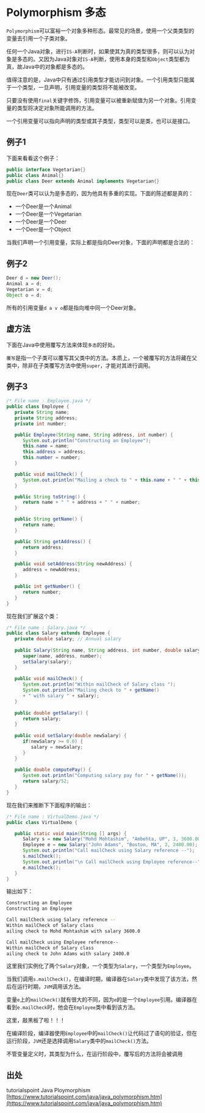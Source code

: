 # Polymorphism 多态

`Polymorphism`可以富裕一个对象多种形态。最常见的场景，使用一个父类类型的变量去引用一个子类对象。

任何一个Java对象，进行`IS-A`判断时，如果使其为真的类型很多，则可以认为对象是多态的。又因为Java对象对`IS-A`判断，使用本身的类型和`Object`类型都为真，故Java中的对象都是多态的。

值得注意的是，Java中只有通过引用类型才能访问到对象。一个引用类型只能属于一个类型，一旦声明，引用变量的类型将不能被改变。

只要没有使用`final`关键字修饰，引用变量可以被重新赋值为另一个对象。引用变量的类型将决定对象所能调用的方法。

一个引用变量可以指向声明的类型或其子类型，类型可以是类，也可以是接口。

## 例子1

下面来看看这个例子：

```java
public interface Vegetarian{}
public class Animal{}
public class Deer extends Animal implements Vegetarian{}
```

现在`Deer`类可以认为是多态的，因为他具有多重的实现。下面的陈述都是真的：

* 一个Deer是一个Animal
* 一个Deer是一个Vegetarian
* 一个Deer是一个Deer
* 一个Deer是一个Object

当我们声明一个引用变量，实际上都是指向Deer对象，下面的声明都是合法的：

## 例子2

```java
Deer d = new Deer();
Animal a = d;
Vegetarian v = d;
Object o = d;
```

所有的引用变量`d a v o`都是指向堆中同一个Deer对象。

## 虚方法

下面在Java中使用覆写方法来体现`多态`的好处。

`覆写`是指一个子类可以覆写其父类中的方法。本质上，一个被覆写的方法将藏在父类中，除非在子类覆写方法中使用`super`，才能对其进行调用。

## 例子3

```java
/* File name : Employee.java */
public class Employee {
   private String name;
   private String address;
   private int number;

   public Employee(String name, String address, int number) {
      System.out.println("Constructing an Employee");
      this.name = name;
      this.address = address;
      this.number = number;
   }

   public void mailCheck() {
      System.out.println("Mailing a check to " + this.name + " " + this.address);
   }

   public String toString() {
      return name + " " + address + " " + number;
   }

   public String getName() {
      return name;
   }

   public String getAddress() {
      return address;
   }

   public void setAddress(String newAddress) {
      address = newAddress;
   }

   public int getNumber() {
      return number;
   }
}
```

现在我们扩展这个类：

```java
/* File name : Salary.java */
public class Salary extends Employee {
   private double salary; // Annual salary
   
   public Salary(String name, String address, int number, double salary) {
      super(name, address, number);
      setSalary(salary);
   }
   
   public void mailCheck() {
      System.out.println("Within mailCheck of Salary class ");
      System.out.println("Mailing check to " + getName()
      + " with salary " + salary);
   }
   
   public double getSalary() {
      return salary;
   }
   
   public void setSalary(double newSalary) {
      if(newSalary >= 0.0) {
         salary = newSalary;
      }
   }
   
   public double computePay() {
      System.out.println("Computing salary pay for " + getName());
      return salary/52;
   }
}
```

现在我们来推断下下面程序的输出：

```java
/* File name : VirtualDemo.java */
public class VirtualDemo {

   public static void main(String [] args) {
      Salary s = new Salary("Mohd Mohtashim", "Ambehta, UP", 3, 3600.00);
      Employee e = new Salary("John Adams", "Boston, MA", 2, 2400.00);
      System.out.println("Call mailCheck using Salary reference --");   
      s.mailCheck();
      System.out.println("\n Call mailCheck using Employee reference--");
      e.mailCheck();
   }
}
```

输出如下：

```bash
Constructing an Employee
Constructing an Employee

Call mailCheck using Salary reference --
Within mailCheck of Salary class
ailing check to Mohd Mohtashim with salary 3600.0

Call mailCheck using Employee reference--
Within mailCheck of Salary class
ailing check to John Adams with salary 2400.0
```

这里我们实例化了两个`Salary`对象，一个类型为`Salary`，一个类型为`Employee`。

当我们调用`s.mailCheck()`，在编译时期，编译器在`Salary`类中发现了该方法，然后在运行时期，`JVM`调用该方法。

变量`e`上的`mailCheck()`就有很大的不同，因为`e`的是一个`Employee`引用。编译器在看到`e.mailCheck`时，他会在`Employee`类中看到该方法。

这里，敲黑板了啦！！！

在编译阶段，编译器使用`Employee`中的`mailCheck()`让代码过了语句的验证，但在运行阶段，`JVM`还是选择调用`Salary`类中的`mailCheck()`方法。

不管变量定义时，其类型为什么，在运行阶段中，覆写后的方法将会被调用

## 出处

tutorialspoint Java Ploymorphism [https://www.tutorialspoint.com/java/java_polymorphism.htm](https://www.tutorialspoint.com/java/java_polymorphism.htm)
